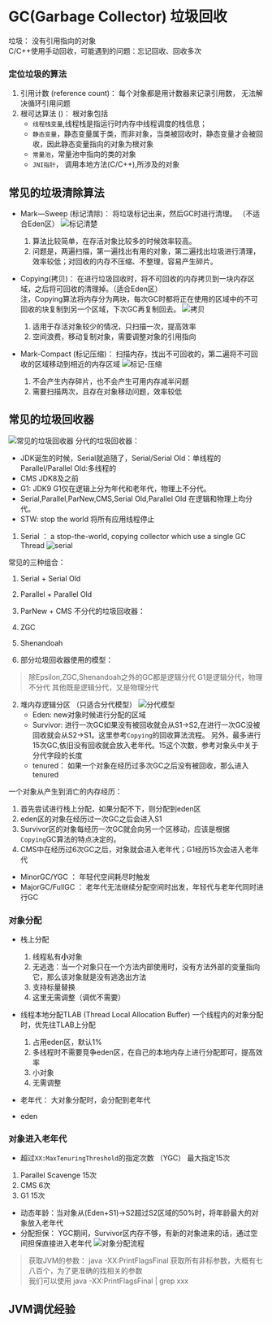 # GC(Garbage Collector) 垃圾回收

垃圾： 没有引用指向的对象  
C/C++使用手动回收，可能遇到的问题：忘记回收、回收多次

### 定位垃圾的算法

1. 引用计数 (reference count)： 每个对象都是用计数器来记录引用数， 无法解决循环引用问题
2. 根可达算法 ()： 根对象包括
    - `线程栈变量`,线程栈是指运行时内存中线程调度的栈信息；
    - `静态变量`，静态变量属于类，而非对象，当类被回收时，静态变量才会被回收，因此静态变量指向的对象为根对象
    - `常量池`，常量池中指向的类的对象
    - `JNI指针`， 调用本地方法(C/C++),所涉及的对象

## 常见的垃圾清除算法

- Mark—Sweep (标记清除)： 将垃圾标记出来，然后GC时进行清理。 （不适合Eden区）
  ![标记清楚](../../img/标记清除.PNG)
    1. 算法比较简单，在存活对象比较多的时候效率较高。
    2. 问题是，两遍扫描，第一遍找出有用的对象，第二遍找出垃圾进行清理，效率较低；对回收的内存不压缩、不整理，容易产生碎片。
- Copying(拷贝)： 在进行垃圾回收时，将不可回收的内存拷贝到一块内存区域，之后将可回收的清理掉。（适合Eden区）  
  注，Copying算法将内存分为两块，每次GC时都将正在使用的区域中的不可回收的块复制到另一个区域，下次GC再复制回去。
  ![拷贝](../../img/GC-Copying.PNG)
    1. 适用于存活对象较少的情况，只扫描一次，提高效率
    2. 空间浪费，移动复制对象，需要调整对象的引用指向

- Mark-Compact (标记压缩)： 扫描内存，找出不可回收的，第二遍将不可回收的区域移动到相近的内存区域
  ![标记-压缩](../../img/GC-Mark_Compact.PNG)
  1. 不会产生内存碎片，也不会产生可用内存减半问题
  2. 需要扫描两次，且存在对象移动问题，效率较低

## 常见的垃圾回收器
![常见的垃圾回收器](../../img/GC-垃圾回收器.PNG)
分代的垃圾回收器：
- JDK诞生的时候，Serial就追随了，Serial/Serial Old：单线程的  Parallel/Parallel Old:多线程的
- CMS JDK8及之前
- G1: JDK9 G1仅在逻辑上分为年代和老年代，物理上不分代。
- Serial,Parallel,ParNew,CMS,Serial Old,Parallel Old 在逻辑和物理上均分代。
- STW: stop the world 将所有应用线程停止
1. Serial ： a stop-the-world, copying collector which use a single GC Thread
![serial](../../img/GC-Collector-serial.PNG)

常见的三种组合：
1. Serial + Serial Old
2. Parallel + Parallel Old
3. ParNew + CMS
不分代的垃圾回收器：
1. ZGC
2. Shenandoah

1. 部分垃圾回收器使用的模型：
>  除Epsilon,ZGC,Shenandoah之外的GC都是逻辑分代
> G1是逻辑分代，物理不分代
> 其他既是逻辑分代，又是物理分代
2. 堆内存逻辑分区 （只适合分代模型）
![分代模型](../../img/GC-堆内存逻辑分区.PNG)
   - Eden: new对象时候进行分配的区域
   - Survivor: 进行一次GC如果没有被回收就会从S1->S2,在进行一次GC没被回收就会从S2->S1。这里参考`Copying`的回收算法流程。
    另外，最多进行15次GC,依旧没有回收就会放入老年代。15这个次数，参考对象头中关于分代字段的长度
   - tenured： 如果一个对象在经历过多次GC之后没有被回收，那么进入tenured
    
一个对象从产生到消亡的内存经历： 
1. 首先尝试进行栈上分配，如果分配不下，则分配到eden区
2. eden区的对象在经历过一次GC之后会进入S1
3. Survivor区的对象每经历一次GC就会向另一个区移动，应该是根据`Copying`GC算法的特点决定的。
4. CMS中在经历过6次GC之后，对象就会进入老年代；G1经历15次会进入老年代

- MinorGC/YGC ： 年轻代空间耗尽时触发
- MajorGC/FullGC ： 老年代无法继续分配空间时出发，年轻代与老年代同时进行GC 
    
### 对象分配
- 栈上分配
    1. 线程私有**小**对象
    2. 无逃逸：当一个对象只在一个方法内部使用时，没有方法外部的变量指向它，那么该对象就是没有逃逸出方法
    3. 支持标量替换
    4. 这里无需调整（调优不需要）
    
- 线程本地分配TLAB (Thread Local Allocation Buffer) 一个线程内的对象分配时，优先往TLAB上分配
    1. 占用eden区，默认1%
    2. 多线程时不需要竞争eden区，在自己的本地内存上进行分配即可，提高效率
    3. 小对象
    4. 无需调整
    
- 老年代： 大对象分配时，会分配到老年代
- eden

### 对象进入老年代
- 超过`XX:MaxTenuringThreshold`的指定次数 （YGC） 最大指定15次
 1. Parallel Scavenge 15次
 2. CMS 6次
 3. G1 15次
- 动态年龄：当对象从(Eden+S1)->S2超过S2区域的50%时，将年龄最大的对象放入老年代
- 分配担保： YGC期间，Survivor区内存不够，有新的对象进来的话，通过空间担保直接进入老年代
![对象分配流程](../../img/GC-对象分配流程.PNG)
  
> 获取JVM的参数： java -XX:PrintFlagsFinal 获取所有非标参数，大概有七八百个，为了更准确的找相关的参数  
> 我们可以使用  java -XX:PrintFlagsFinal | grep xxx


## JVM调优经验

